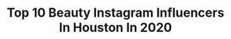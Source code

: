 ---
title: Top 10 Beauty Instagram Influencers In Houston In 2020
description: >-
  Find top beauty Instagram influencers in Houston in 2020. Most popular hashtags: #houston #ootd #sheingals #houstonmodels.
platform: Instagram
profiles:
  - username: "anaalvarezblog"
    fullname: >-
      ana alvarez
    location: "United States"
    followers: 35611
    engagement: 224
    commentsToLikes: 0.367992
    avatar: "https://scontent-lhr8-1.cdninstagram.com/v/t51.2885-19/s320x320/89602643_709769389850104_1120716774669549568_n.jpg?_nc_ht=scontent-lhr8-1.cdninstagram.com&_nc_ohc=-6atLty20SoAX9af6Z1&oh=1592de3228b7c3f80acaadb8aac9b98e&oe=5EB9F8FA"
    verified: false
    hashtags: "#vicidolls, #vicicollab, #lovelulus, #lulusambassador"
  - username: "thelhway"
    fullname: >-
      Laie Holloway
    location: "United States"
    followers: 34884
    engagement: 312
    commentsToLikes: 0.026615
    avatar: "https://scontent-lhr8-1.cdninstagram.com/v/t51.2885-19/s320x320/92574185_155113509158917_6798130856662663168_n.jpg?_nc_ht=scontent-lhr8-1.cdninstagram.com&_nc_ohc=v6rHmu4zVpgAX8yv5nH&oh=f9f1c6100fc24fb27b7be4362aaf8481&oe=5EB8AEB5"
    verified: false
    hashtags: "#cuckforona, #happybirthday, #candy, #photooftheday"
  - username: "emilypokora"
    fullname: >-
      Emily Pokora
    location: "United States"
    followers: 27110
    engagement: 82
    commentsToLikes: 0.045352
    avatar: "https://scontent-ams4-1.cdninstagram.com/v/t51.2885-19/s320x320/57390245_508991202968235_8776271305755328512_n.jpg?_nc_ht=scontent-ams4-1.cdninstagram.com&_nc_ohc=E9yfnZlqAP4AX9cCCi-&oh=d541463e4d4849fee0c468ee324eb6f7&oe=5EB8BC8C"
    verified: false
    hashtags: "#mexico, #mayanculture, #riveroakshouston, #goodvibesonly"
  - username: "juanyyasminn"
    fullname: >-
      Juany Yasmin - Beautybyyasmin_
    location: "United States"
    followers: 67011
    engagement: 798
    commentsToLikes: 0.016347
    avatar: "https://scontent-lhr8-1.cdninstagram.com/v/t51.2885-19/s320x320/90088659_203640524290286_3614996809660760064_n.jpg?_nc_ht=scontent-lhr8-1.cdninstagram.com&_nc_ohc=0dp_HceRXYsAX8pyBvq&oh=befd888171e905e39d56aeb6c7a741d2&oe=5EB8E128"
    verified: false
    hashtags: "#lb, #babyfashion, #babyfashionista, #boymom"
  - username: "tiffanynicholsdesign"
    fullname: >-
      Tiffany Nichols
    location: "United States"
    followers: 44718
    engagement: 152
    commentsToLikes: 0.062153
    avatar: "https://scontent-lhr8-1.cdninstagram.com/v/t51.2885-19/s320x320/91251955_262612104757547_1220010504383102976_n.jpg?_nc_ht=scontent-lhr8-1.cdninstagram.com&_nc_ohc=gErtc6tog_EAX83FGFq&oh=cda1ca74db0c79f825b87162e79b1ee2&oe=5EBCC434"
    verified: false
    hashtags: "#tiffanynicholsdesign, #relaxrelaterelease, #onecremesomanyuses, #shoedazzlepartner"
  - username: "keepingupwithmaribel"
    fullname: >-
      𝙼𝚊𝚛𝚒𝚋𝚎𝚕 𝚅𝚒𝚕𝚕𝚊𝚗𝚞𝚎𝚟𝚊 🌱
    location: "United States"
    followers: 2570
    engagement: 1346
    commentsToLikes: 0.463854
    avatar: "https://scontent-ams4-1.cdninstagram.com/v/t51.2885-19/s320x320/90235610_2428652863901589_5577094151448559616_n.jpg?_nc_ht=scontent-ams4-1.cdninstagram.com&_nc_ohc=ahDh3vaNbywAX-cCHXC&oh=dee5d789c2e7c26aba535644027785a2&oe=5EB8DA9F"
    verified: false
    hashtags: "#birthdayoutfit, #hope, #wiwtd, #outfitinspiration"
  - username: "lifetolauren"
    fullname: >-
      Lifestyle Blog
    location: "United States"
    followers: 72182
    engagement: 153
    commentsToLikes: 0.045195
    avatar: "https://scontent-bos3-1.cdninstagram.com/v/t51.2885-19/s320x320/69032808_490051598459094_5567335371571724288_n.jpg?_nc_ht=scontent-bos3-1.cdninstagram.com&_nc_ohc=uT1GnZuL0ooAX8Ro2gU&oh=2c2ab0950b121ddd6d47dd66481e7113&oe=5EBC7AE2"
    verified: false
    hashtags: "#firstpregnancy, #tiedyefashion, #bumpstyle, #athleticwear"
  - username: "jessicamelgoza_"
    fullname: >-
      𝐉 𝐄 𝐒 𝐒 𝐈 𝐂 𝐀
    location: "United States"
    followers: 11078
    engagement: 494
    commentsToLikes: 0.688197
    avatar: "https://scontent-lhr8-1.cdninstagram.com/v/t51.2885-19/s320x320/89260745_877077249422966_8264578849254146048_n.jpg?_nc_ht=scontent-lhr8-1.cdninstagram.com&_nc_ohc=I6X8RzPqdnUAX9Fj5e1&oh=15f48ec25593a9a4fd20d97553542d6e&oe=5EBA7C5D"
    verified: false
    hashtags: "#gifted, #livelovelayer, #thephylaeffect, #liketkit"
  - username: "charmingcharltonphotos"
    fullname: >-
      CHARMING  CHARLTON
    location: "United States"
    followers: 57331
    engagement: 81
    commentsToLikes: 0.043443
    avatar: "https://scontent-ams4-1.cdninstagram.com/v/t51.2885-19/s320x320/78886906_2553862911605519_6895933253471961088_n.jpg?_nc_ht=scontent-ams4-1.cdninstagram.com&_nc_ohc=FprHZQAcj0wAX-fxMSn&oh=7278b1f558944892fdabe43f436d50d5&oe=5EB2A6BE"
    verified: false
    hashtags: "#charmingcharlton, #lightedit, #houstonphotographers, #jackskellington"
  - username: "urgirladrie"
    fullname: >-
      Adrieanna Sauceda
    location: "United States"
    followers: 10639
    engagement: 2321
    commentsToLikes: 0.047380
    avatar: "https://scontent-lht6-1.cdninstagram.com/v/t51.2885-19/s320x320/92298281_1937257109742303_6528092591882240_n.jpg?_nc_ht=scontent-lht6-1.cdninstagram.com&_nc_ohc=nAra3Tuw8zUAX91xP0K&oh=26d18cb7203f768c8f24522a7091bc1e&oe=5EBD3354"
    verified: false
    hashtags: "#fallinginlove, #prettygirls, #tiktok, #dollskill"
---